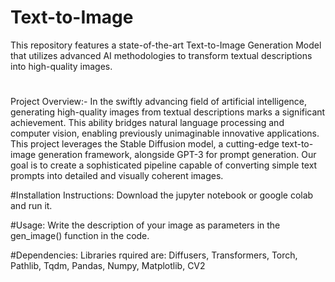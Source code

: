 # Text-to-Image
This repository features a state-of-the-art Text-to-Image Generation Model that utilizes advanced AI methodologies to transform textual descriptions into high-quality images.
#
Project Overview:-
In the swiftly advancing field of artificial intelligence, generating high-quality images from textual descriptions marks a significant achievement. This ability bridges natural language processing and computer vision, enabling previously unimaginable innovative applications. This project leverages the Stable Diffusion model, a cutting-edge text-to-image generation framework, alongside GPT-3 for prompt generation. Our goal is to create a sophisticated pipeline capable of converting simple text prompts into detailed and visually coherent images.

#Installation Instructions: Download the jupyter notebook or google colab and run it.

#Usage: Write the description of your image as parameters in the gen_image() function in the code.

#Dependencies: Libraries rquired are: Diffusers, Transformers, Torch, Pathlib, Tqdm, Pandas, Numpy, Matplotlib, CV2
